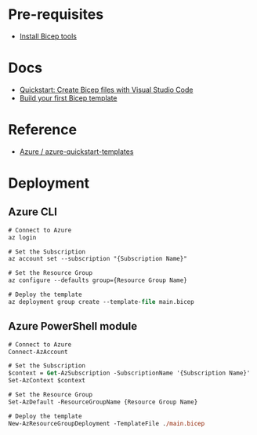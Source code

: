 # Pre-requisites

- [Install Bicep tools](https://docs.microsoft.com/en-us/azure/azure-resource-manager/bicep/install)

# Docs

- [Quickstart: Create Bicep files with Visual Studio Code](https://docs.microsoft.com/en-us/azure/azure-resource-manager/bicep/quickstart-create-bicep-use-visual-studio-code)
- [Build your first Bicep template](https://docs.microsoft.com/en-us/learn/modules/build-first-bicep-template/)

# Reference

- [Azure / azure-quickstart-templates](https://github.com/Azure/azure-quickstart-templates/tree/master/quickstarts)

# Deployment

## Azure CLI

``` ps
# Connect to Azure
az login

# Set the Subscription
az account set --subscription "{Subscription Name}"

# Set the Resource Group
az configure --defaults group={Resource Group Name}

# Deploy the template
az deployment group create --template-file main.bicep
```

## Azure PowerShell module

``` ps
# Connect to Azure
Connect-AzAccount

# Set the Subscription
$context = Get-AzSubscription -SubscriptionName '{Subscription Name}'
Set-AzContext $context

# Set the Resource Group
Set-AzDefault -ResourceGroupName {Resource Group Name}

# Deploy the template
New-AzResourceGroupDeployment -TemplateFile ./main.bicep
```
